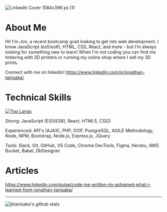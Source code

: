 ![LinkedIn Cover 1584x396 px (1)](https://user-images.githubusercontent.com/96153171/174684108-919e3cf5-d61c-467a-be87-874037291898.png)


# About Me
Hi! I'm Jon, a recent bootcamp grad looking to get into web development. I know JavaScript (es5/es6), HTML, CSS, React, and more - but I'm always looking for something new to learn! When I'm not coding you can find me tinkering with 3D printers or running my online shop where I sell my 3D prints.

Connect with me on linkedin!
https://www.linkedin.com/in/jonathan-tanisaka/

# Technical Skills
[![Top Langs](https://github-readme-stats.vercel.app/api/top-langs/?username=jktanisaka)](https://github.com/jktanisaka/github-readme-stats)


Strong: JavaScript (ES5/ES6), React, HTML5, CSS3

Experienced: API's (AJAX), PHP, OOP, PostgreSQL, AGILE Methodology, Node, NPM, Bootstrap, Node.js, Express.js, JQuery

Tools: Slack, Git, GitHub, VS Code, Chrome DevTools, Figma, Heroku, AWS Bucket, Babel, DbDesigner
 
 # Articles
 https://www.linkedin.com/pulse/code-ive-written-im-ashamed-what-i-learned-from-jonathan-tanisaka/
 
 --------------------
 
 ![jktanisaka's github stats](https://github-readme-stats.vercel.app/api?username=jktanisaka)
<!--
**Jktanisaka/Jktanisaka** is a ✨ _special_ ✨ repository because its `README.md` (this file) appears on your GitHub profile.

Here are some ideas to get you started:

- 🔭 I’m currently working on ...
- 🌱 I’m currently learning ...
- 👯 I’m looking to collaborate on ...
- 🤔 I’m looking for help with ...
- 💬 Ask me about ...
- 📫 How to reach me: ...
- 😄 Pronouns: ...
- ⚡ Fun fact: ...
-->
